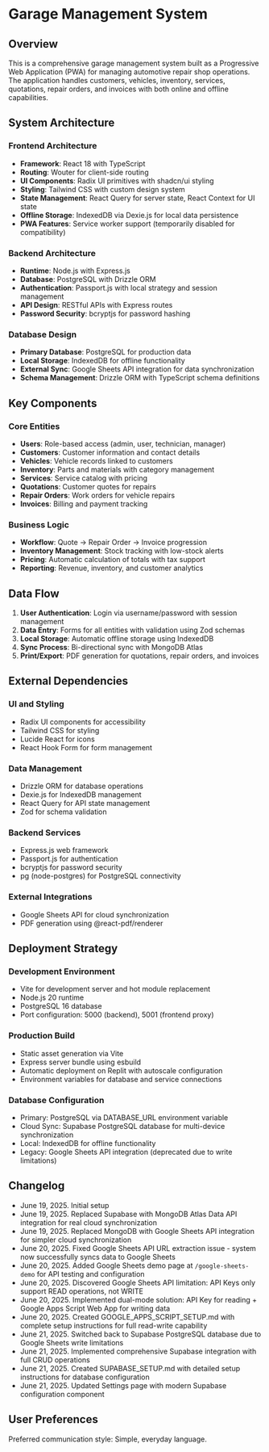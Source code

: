 # Garage Management System

## Overview

This is a comprehensive garage management system built as a Progressive Web Application (PWA) for managing automotive repair shop operations. The application handles customers, vehicles, inventory, services, quotations, repair orders, and invoices with both online and offline capabilities.

## System Architecture

### Frontend Architecture
- **Framework**: React 18 with TypeScript
- **Routing**: Wouter for client-side routing
- **UI Components**: Radix UI primitives with shadcn/ui styling
- **Styling**: Tailwind CSS with custom design system
- **State Management**: React Query for server state, React Context for UI state
- **Offline Storage**: IndexedDB via Dexie.js for local data persistence
- **PWA Features**: Service worker support (temporarily disabled for compatibility)

### Backend Architecture
- **Runtime**: Node.js with Express.js
- **Database**: PostgreSQL with Drizzle ORM
- **Authentication**: Passport.js with local strategy and session management
- **API Design**: RESTful APIs with Express routes
- **Password Security**: bcryptjs for password hashing

### Database Design
- **Primary Database**: PostgreSQL for production data
- **Local Storage**: IndexedDB for offline functionality
- **External Sync**: Google Sheets API integration for data synchronization
- **Schema Management**: Drizzle ORM with TypeScript schema definitions

## Key Components

### Core Entities
- **Users**: Role-based access (admin, user, technician, manager)
- **Customers**: Customer information and contact details
- **Vehicles**: Vehicle records linked to customers
- **Inventory**: Parts and materials with category management
- **Services**: Service catalog with pricing
- **Quotations**: Customer quotes for repairs
- **Repair Orders**: Work orders for vehicle repairs  
- **Invoices**: Billing and payment tracking

### Business Logic
- **Workflow**: Quote → Repair Order → Invoice progression
- **Inventory Management**: Stock tracking with low-stock alerts
- **Pricing**: Automatic calculation of totals with tax support
- **Reporting**: Revenue, inventory, and customer analytics

## Data Flow

1. **User Authentication**: Login via username/password with session management
2. **Data Entry**: Forms for all entities with validation using Zod schemas
3. **Local Storage**: Automatic offline storage using IndexedDB
4. **Sync Process**: Bi-directional sync with MongoDB Atlas
5. **Print/Export**: PDF generation for quotations, repair orders, and invoices

## External Dependencies

### UI and Styling
- Radix UI components for accessibility
- Tailwind CSS for styling
- Lucide React for icons
- React Hook Form for form management

### Data Management
- Drizzle ORM for database operations
- Dexie.js for IndexedDB management
- React Query for API state management
- Zod for schema validation

### Backend Services
- Express.js web framework
- Passport.js for authentication
- bcryptjs for password security
- pg (node-postgres) for PostgreSQL connectivity

### External Integrations
- Google Sheets API for cloud synchronization
- PDF generation using @react-pdf/renderer

## Deployment Strategy

### Development Environment
- Vite for development server and hot module replacement
- Node.js 20 runtime
- PostgreSQL 16 database
- Port configuration: 5000 (backend), 5001 (frontend proxy)

### Production Build
- Static asset generation via Vite
- Express server bundle using esbuild
- Automatic deployment on Replit with autoscale configuration
- Environment variables for database and service connections

### Database Configuration
- Primary: PostgreSQL via DATABASE_URL environment variable
- Cloud Sync: Supabase PostgreSQL database for multi-device synchronization
- Local: IndexedDB for offline functionality
- Legacy: Google Sheets API integration (deprecated due to write limitations)

## Changelog

- June 19, 2025. Initial setup
- June 19, 2025. Replaced Supabase with MongoDB Atlas Data API integration for real cloud synchronization
- June 19, 2025. Replaced MongoDB with Google Sheets API integration for simpler cloud synchronization
- June 20, 2025. Fixed Google Sheets API URL extraction issue - system now successfully syncs data to Google Sheets
- June 20, 2025. Added Google Sheets demo page at `/google-sheets-demo` for API testing and configuration
- June 20, 2025. Discovered Google Sheets API limitation: API Keys only support READ operations, not WRITE
- June 20, 2025. Implemented dual-mode solution: API Key for reading + Google Apps Script Web App for writing data
- June 20, 2025. Created GOOGLE_APPS_SCRIPT_SETUP.md with complete setup instructions for full read-write capability
- June 21, 2025. Switched back to Supabase PostgreSQL database due to Google Sheets write limitations
- June 21, 2025. Implemented comprehensive Supabase integration with full CRUD operations
- June 21, 2025. Created SUPABASE_SETUP.md with detailed setup instructions for database configuration
- June 21, 2025. Updated Settings page with modern Supabase configuration component

## User Preferences

Preferred communication style: Simple, everyday language.